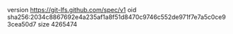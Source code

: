 version https://git-lfs.github.com/spec/v1
oid sha256:2034c8867692e4a235af1a8f51d8470c9746c552de971f7e7a5c0ce93cea50d7
size 4265474
